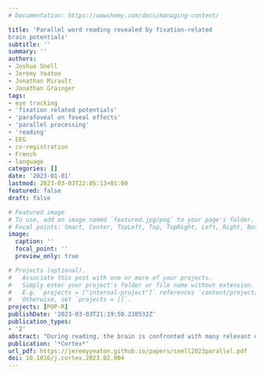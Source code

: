 ```yaml
---
# Documentation: https://wowchemy.com/docs/managing-content/

title: 'Parallel word reading revealed by fixation-related
brain potentials'
subtitle: ''
summary: ''
authors:
- Joshua Snell
- Jeremy Yeaton
- Jonathan Mirault
- Jonathan Grainger
tags:
- eye tracking
- 'fixation related potentials'
- 'parafoveal on foveal effects'
- 'parallel processing'
- 'reading'
- EEG
- co-registration
- French
- language
categories: []
date: '2023-01-01'
lastmod: 2023-03-03T22:05:13+01:00
featured: false
draft: false

# Featured image
# To use, add an image named `featured.jpg/png` to your page's folder.
# Focal points: Smart, Center, TopLeft, Top, TopRight, Left, Right, BottomLeft, Bottom, BottomRight.
image:
  caption: ''
  focal_point: ''
  preview_only: true

# Projects (optional).
#   Associate this post with one or more of your projects.
#   Simply enter your project's folder or file name without extension.
#   E.g. `projects = ["internal-project"]` references `content/project/deep-learning/index.md`.
#   Otherwise, set `projects = []`.
projects: [POP-R]
publishDate: '2023-03-03T21:19:50.230532Z'
publication_types:
- '2'
abstract: "During reading, the brain is confronted with many relevant objects at once. But does lexical processing occur for multiple words simultaneously? Cognitive science has yet to answer this prominent question. Recently it has been argued that the issue warrants supplementing the field's traditional toolbox (response times, eye-tracking) with neuroscientific techniques (EEG, fMRI). Indeed, according to the OB1-reader model, upcoming words need not impact oculomotor behavior per se, but parallel processing of these words must nonetheless be reflected in neural activity. Here we combined eye-tracking with EEG, time-locking the neural window of interest to the fixation on target words in sentence reading. During these fixations, we manipulated the identity of the subsequent word so that it posed either a syntactically legal or illegal continuation of the sentence. In line with previous research, oculomotor measures were unaffected. Yet, syntax impacted brain potentials as early as 100 ms after the target fixation onset. Given the EEG literature on syntax processing, the presently observed timings suggest parallel word reading. We reckon that parallel word processing typifies reading, and that OB1-reader offers a good platform for theorizing about the reading brain."
publication: '*Cortex*'
url_pdf: https://jeremyyeaton.github.io/papers/snell2023parallel.pdf
doi: 10.1016/j.cortex.2023.02.004
---
```


